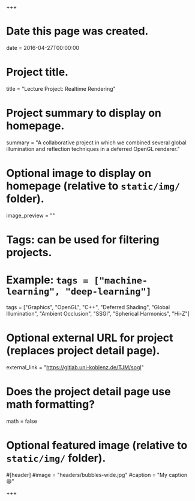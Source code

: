 +++
# Date this page was created.
date = 2016-04-27T00:00:00

# Project title.
title = "Lecture Project: Realtime Rendering"

# Project summary to display on homepage.
summary = "A collaborative project in which we combined several global illumination and reflection techniques in a deferred OpenGL renderer."

# Optional image to display on homepage (relative to `static/img/` folder).
image_preview = ""

# Tags: can be used for filtering projects.
# Example: `tags = ["machine-learning", "deep-learning"]`
tags = ["Graphics", "OpenGL", "C++", "Deferred Shading", "Global Illumination", "Ambient Occlusion", "SSGI", "Spherical Harmonics", "Hi-Z"]

# Optional external URL for project (replaces project detail page).
external_link = "https://gitlab.uni-koblenz.de/TJM/sogl"

# Does the project detail page use math formatting?
math = false

# Optional featured image (relative to `static/img/` folder).
#[header]
#image = "headers/bubbles-wide.jpg"
#caption = "My caption :smile:"

+++
